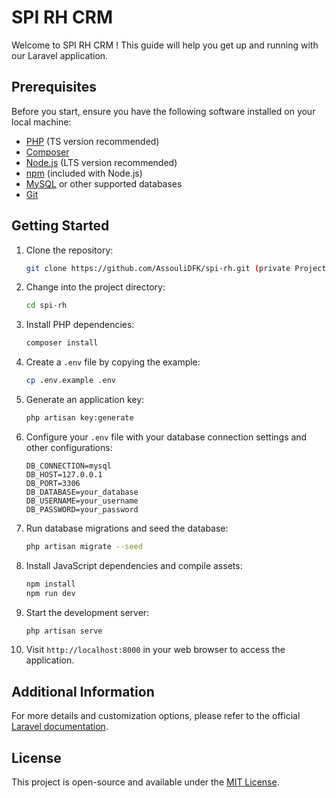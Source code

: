 
# SPI RH CRM

Welcome to SPI RH CRM ! This guide will help you get up and running with our Laravel application.

## Prerequisites

Before you start, ensure you have the following software installed on your local machine:

- [PHP](https://www.php.net/downloads) (TS version recommended)
- [Composer](https://getcomposer.org/)
- [Node.js](https://nodejs.org/) (LTS version recommended)
- [npm](https://www.npmjs.com/get-npm) (included with Node.js)
- [MySQL](https://dev.mysql.com/downloads/mysql/) or other supported databases
- [Git](https://git-scm.com/)

## Getting Started

1. Clone the repository:

   ```bash
   git clone https://github.com/AssouliDFK/spi-rh.git (private Project)
   ```

2. Change into the project directory:

   ```bash
   cd spi-rh
   ```

3. Install PHP dependencies:

   ```bash
   composer install
   ```

4. Create a `.env` file by copying the example:

   ```bash
   cp .env.example .env
   ```

5. Generate an application key:

   ```bash
   php artisan key:generate
   ```

6. Configure your `.env` file with your database connection settings and other configurations:

   ```env
   DB_CONNECTION=mysql
   DB_HOST=127.0.0.1
   DB_PORT=3306
   DB_DATABASE=your_database
   DB_USERNAME=your_username
   DB_PASSWORD=your_password
   ```

7. Run database migrations and seed the database:

   ```bash
   php artisan migrate --seed
   ```

8. Install JavaScript dependencies and compile assets:

   ```bash
   npm install
   npm run dev
   ```

9. Start the development server:

   ```bash
   php artisan serve
   ```

10. Visit `http://localhost:8000` in your web browser to access the application.

## Additional Information

For more details and customization options, please refer to the official [Laravel documentation](https://laravel.com/docs).

## License

This project is open-source and available under the [MIT License](LICENSE).
```
